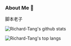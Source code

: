 ### About Me 👋

脚本老子

![Richard-Tang's github stats](https://github-readme-stats.vercel.app/api?username=Richard-Tang&theme=merko)

![Richard-Tang's top langs](https://github-readme-stats.vercel.app/api/top-langs/?username=Richard-Tang&hide=html,css)

